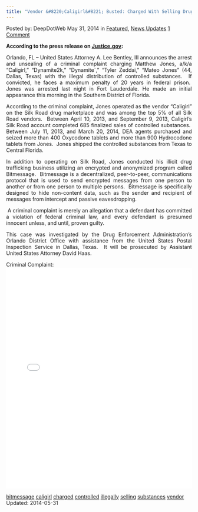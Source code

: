 ```yaml
---
title: "Vendor &#8220;Caligirl&#8221; Busted: Charged With Selling Drugs On Silk Road &#038; Bitmessage"
---
```


<article class="post-listing post-5856 post type-post status-publish format-standard has-post-thumbnail hentry  tag-bitmessage tag-busted tag-caligirl tag-charged tag-controlled tag-illegally tag-selling tag-substances tag-vendor">
Posted by: DeepDotWeb
<span>May 31, 2014</span>
<span>in <a href="https://www.deepdotweb.com/category/deepdot-news/" rel="category tag">Featured</a>, <a href="https://www.deepdotweb.com/category/news-updates/" rel="category tag">News Updates</a></span>
<a href="/2014/05/31/vendor-caligirl-busted-charged-illegally-selling-controlled-substances-silk-road-bitmessage/#comments">1 Comment</a></span>
</p>
<div class="clear"></div>
<div class="entry">
<p><strong>According to the press release on <a href="http://www.justice.gov/usao/flm/press/2014/May/20140530_Jones.html">Justice.gov</a>:</strong></p>
<p align="justify">Orlando, FL – United States Attorney A. Lee Bentley, III announces the arrest and unsealing of a criminal complaint charging Matthew Jones, a/k/a “Caligirl,” “Dynamite2k,” “Dynamite`,” “Tyler Zeddai,” “Mateo Jones” (44, Dallas, Texas) with the illegal distribution of controlled substances.  If convicted, he faces a maximum penalty of 20 years in federal prison.  Jones was arrested last night in Fort Lauderdale. He made an initial appearance this morning in the Southern District of Florida.</p>
<p align="justify">According to the criminal complaint, Jones operated as the vendor “Caligirl” on the Silk Road drug marketplace and was among the top 5% of all Silk Road vendors.  Between April 10, 2013, and September 9, 2013, Caligirl’s Silk Road account completed 685 finalized sales of controlled substances.  Between July 11, 2013, and March 20, 2014, DEA agents purchased and seized more than 400 Oxycodone tablets and more than 900 Hydrocodone tablets from Jones.  Jones shipped the controlled substances from Texas to Central Florida.</p>
<p align="justify">In addition to operating on Silk Road, Jones conducted his illicit drug trafficking business utilizing an encrypted and anonymized program called Bitmessage.  Bitmessage is a decentralized, peer-to-peer, communications protocol that is used to send encrypted messages from one person to another or from one person to multiple persons.  Bitmessage is specifically designed to hide non-content data, such as the sender and recipient of messages from intercept and passive eavesdropping.</p>
<p align="justify"> A criminal complaint is merely an allegation that a defendant has committed a violation of federal criminal law, and every defendant is presumed innocent unless, and until, proven guilty.</p>
<p align="justify">This case was investigated by the Drug Enforcement Administration’s Orlando District Office with assistance from the United States Postal Inspection Service in Dallas, Texas.  It will be prosecuted by Assistant United States Attorney David Haas.</p>
<p>Criminal Complaint:<br />
<iframe id="doc_67169" class="scribd_iframe_embed" src="//www.scribd.com/embeds/227394579/content?start_page=1&amp;view_mode=scroll&amp;show_recommendations=true" width="100%" height="600" frameborder="0" scrolling="no" data-auto-height="false" data-aspect-ratio="undefined"></iframe></p>
</div>
<a href="https://www.deepdotweb.com/tag/bitmessage/" rel="tag">bitmessage</a>  <a href="https://www.deepdotweb.com/tag/caligirl/" rel="tag">caligirl</a> <a href="https://www.deepdotweb.com/tag/charged/" rel="tag">charged</a> <a href="https://www.deepdotweb.com/tag/controlled/" rel="tag">controlled</a> <a href="https://www.deepdotweb.com/tag/illegally/" rel="tag">illegally</a>  <a href="https://www.deepdotweb.com/tag/selling/" rel="tag">selling</a> <a href="https://www.deepdotweb.com/tag/substances/" rel="tag">substances</a> <a href="https://www.deepdotweb.com/tag/vendor/" rel="tag">vendor</a></span> 
Updated: 2014-05-31
    
